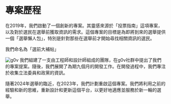 # 專案歷程

在2019年，我們啟動了一個創新的專案。其靈感來源於「投票指南」這項專案，以及對於選民在選舉前獲取資訊的需求。這個專案的目標是為即將到來的選舉提供一個「選舉懶人包」，特別是針對那些在選舉前才開始尋找相關資訊的選民。

我們命名為「選前大補帖」

![g0v](/docs/g0v-s.png)
我們組建了一支由工程師和設計師組成的團隊，在g0v社群中提出了我們的專案提案。隨後，我們展開了為期九個月的開發工作。在開發過程中，我們專注於收集立法委員和政黨的資訊。

隨著2024年選舉的臨近，在2023年，我們計劃重啟這個專案。我們將利用之前的經驗和新的思維，重新設計和更新這個平台，以更好地適應並服務於新一輪的選舉。
